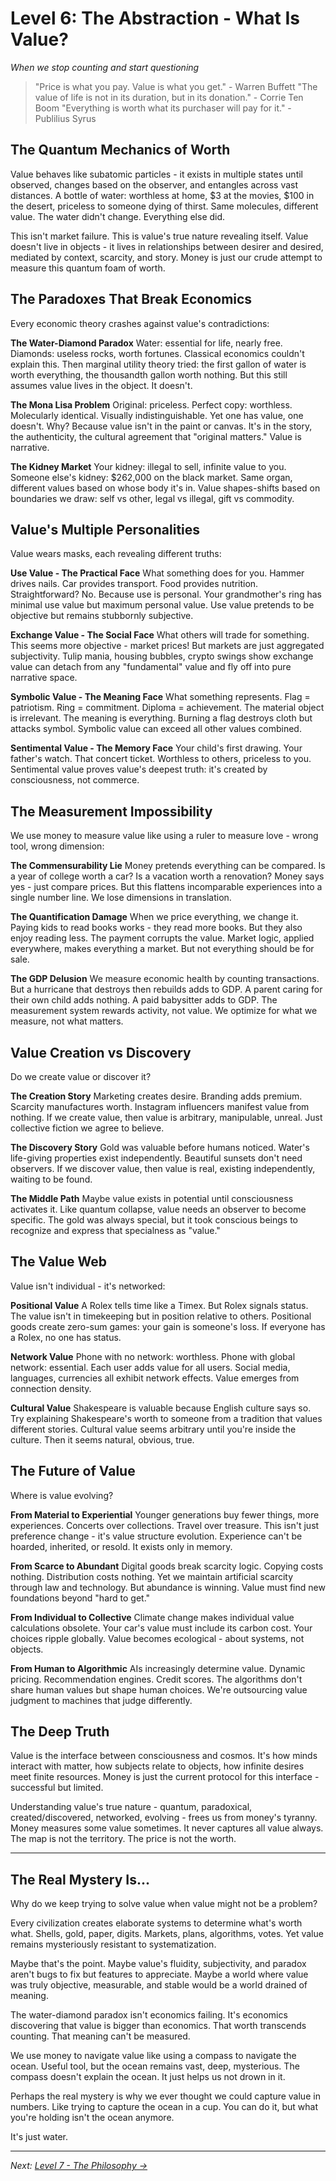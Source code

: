 # Level 6: The Abstraction - What Is Value?
*When we stop counting and start questioning*

> "Price is what you pay. Value is what you get." - Warren Buffett
> "The value of life is not in its duration, but in its donation." - Corrie Ten Boom
> "Everything is worth what its purchaser will pay for it." - Publilius Syrus

## The Quantum Mechanics of Worth

Value behaves like subatomic particles - it exists in multiple states until observed, changes based on the observer, and entangles across vast distances. A bottle of water: worthless at home, $3 at the movies, $100 in the desert, priceless to someone dying of thirst. Same molecules, different value. The water didn't change. Everything else did.

This isn't market failure. This is value's true nature revealing itself. Value doesn't live in objects - it lives in relationships between desirer and desired, mediated by context, scarcity, and story. Money is just our crude attempt to measure this quantum foam of worth.

## The Paradoxes That Break Economics

Every economic theory crashes against value's contradictions:

**The Water-Diamond Paradox**
Water: essential for life, nearly free. Diamonds: useless rocks, worth fortunes. Classical economics couldn't explain this. Then marginal utility theory tried: the first gallon of water is worth everything, the thousandth gallon worth nothing. But this still assumes value lives in the object. It doesn't.

**The Mona Lisa Problem**
Original: priceless. Perfect copy: worthless. Molecularly identical. Visually indistinguishable. Yet one has value, one doesn't. Why? Because value isn't in the paint or canvas. It's in the story, the authenticity, the cultural agreement that "original matters." Value is narrative.

**The Kidney Market**
Your kidney: illegal to sell, infinite value to you. Someone else's kidney: $262,000 on the black market. Same organ, different values based on whose body it's in. Value shapes-shifts based on boundaries we draw: self vs other, legal vs illegal, gift vs commodity.

## Value's Multiple Personalities

Value wears masks, each revealing different truths:

**Use Value - The Practical Face**
What something does for you. Hammer drives nails. Car provides transport. Food provides nutrition. Straightforward? No. Because use is personal. Your grandmother's ring has minimal use value but maximum personal value. Use value pretends to be objective but remains stubbornly subjective.

**Exchange Value - The Social Face**
What others will trade for something. This seems more objective - market prices! But markets are just aggregated subjectivity. Tulip mania, housing bubbles, crypto swings show exchange value can detach from any "fundamental" value and fly off into pure narrative space.

**Symbolic Value - The Meaning Face**
What something represents. Flag = patriotism. Ring = commitment. Diploma = achievement. The material object is irrelevant. The meaning is everything. Burning a flag destroys cloth but attacks symbol. Symbolic value can exceed all other values combined.

**Sentimental Value - The Memory Face**
Your child's first drawing. Your father's watch. That concert ticket. Worthless to others, priceless to you. Sentimental value proves value's deepest truth: it's created by consciousness, not commerce.

## The Measurement Impossibility

We use money to measure value like using a ruler to measure love - wrong tool, wrong dimension:

**The Commensurability Lie**
Money pretends everything can be compared. Is a year of college worth a car? Is a vacation worth a renovation? Money says yes - just compare prices. But this flattens incomparable experiences into a single number line. We lose dimensions in translation.

**The Quantification Damage**
When we price everything, we change it. Paying kids to read books works - they read more books. But they also enjoy reading less. The payment corrupts the value. Market logic, applied everywhere, makes everything a market. But not everything should be for sale.

**The GDP Delusion**
We measure economic health by counting transactions. But a hurricane that destroys then rebuilds adds to GDP. A parent caring for their own child adds nothing. A paid babysitter adds to GDP. The measurement system rewards activity, not value. We optimize for what we measure, not what matters.

## Value Creation vs Discovery

Do we create value or discover it?

**The Creation Story**
Marketing creates desire. Branding adds premium. Scarcity manufactures worth. Instagram influencers manifest value from nothing. If we create value, then value is arbitrary, manipulable, unreal. Just collective fiction we agree to believe.

**The Discovery Story**
Gold was valuable before humans noticed. Water's life-giving properties exist independently. Beautiful sunsets don't need observers. If we discover value, then value is real, existing independently, waiting to be found.

**The Middle Path**
Maybe value exists in potential until consciousness activates it. Like quantum collapse, value needs an observer to become specific. The gold was always special, but it took conscious beings to recognize and express that specialness as "value."

## The Value Web

Value isn't individual - it's networked:

**Positional Value**
A Rolex tells time like a Timex. But Rolex signals status. The value isn't in timekeeping but in position relative to others. Positional goods create zero-sum games: your gain is someone's loss. If everyone has a Rolex, no one has status.

**Network Value**
Phone with no network: worthless. Phone with global network: essential. Each user adds value for all users. Social media, languages, currencies all exhibit network effects. Value emerges from connection density.

**Cultural Value**
Shakespeare is valuable because English culture says so. Try explaining Shakespeare's worth to someone from a tradition that values different stories. Cultural value seems arbitrary until you're inside the culture. Then it seems natural, obvious, true.

## The Future of Value

Where is value evolving?

**From Material to Experiential**
Younger generations buy fewer things, more experiences. Concerts over collections. Travel over treasure. This isn't just preference change - it's value structure evolution. Experience can't be hoarded, inherited, or resold. It exists only in memory.

**From Scarce to Abundant**
Digital goods break scarcity logic. Copying costs nothing. Distribution costs nothing. Yet we maintain artificial scarcity through law and technology. But abundance is winning. Value must find new foundations beyond "hard to get."

**From Individual to Collective**
Climate change makes individual value calculations obsolete. Your car's value must include its carbon cost. Your choices ripple globally. Value becomes ecological - about systems, not objects.

**From Human to Algorithmic**
AIs increasingly determine value. Dynamic pricing. Recommendation engines. Credit scores. The algorithms don't share human values but shape human choices. We're outsourcing value judgment to machines that judge differently.

## The Deep Truth

Value is the interface between consciousness and cosmos. It's how minds interact with matter, how subjects relate to objects, how infinite desires meet finite resources. Money is just the current protocol for this interface - successful but limited.

Understanding value's true nature - quantum, paradoxical, created/discovered, networked, evolving - frees us from money's tyranny. Money measures some value sometimes. It never captures all value always. The map is not the territory. The price is not the worth.

---

## The Real Mystery Is...

Why do we keep trying to solve value when value might not be a problem?

Every civilization creates elaborate systems to determine what's worth what. Shells, gold, paper, digits. Markets, plans, algorithms, votes. Yet value remains mysteriously resistant to systematization.

Maybe that's the point. Maybe value's fluidity, subjectivity, and paradox aren't bugs to fix but features to appreciate. Maybe a world where value was truly objective, measurable, and stable would be a world drained of meaning.

The water-diamond paradox isn't economics failing. It's economics discovering that value is bigger than economics. That worth transcends counting. That meaning can't be measured.

We use money to navigate value like using a compass to navigate the ocean. Useful tool, but the ocean remains vast, deep, mysterious. The compass doesn't explain the ocean. It just helps us not drown in it.

Perhaps the real mystery is why we ever thought we could capture value in numbers. Like trying to capture the ocean in a cup. You can do it, but what you're holding isn't the ocean anymore.

It's just water.

---

*Next: [Level 7 - The Philosophy →](L7_Economic_Philosophy.md)*